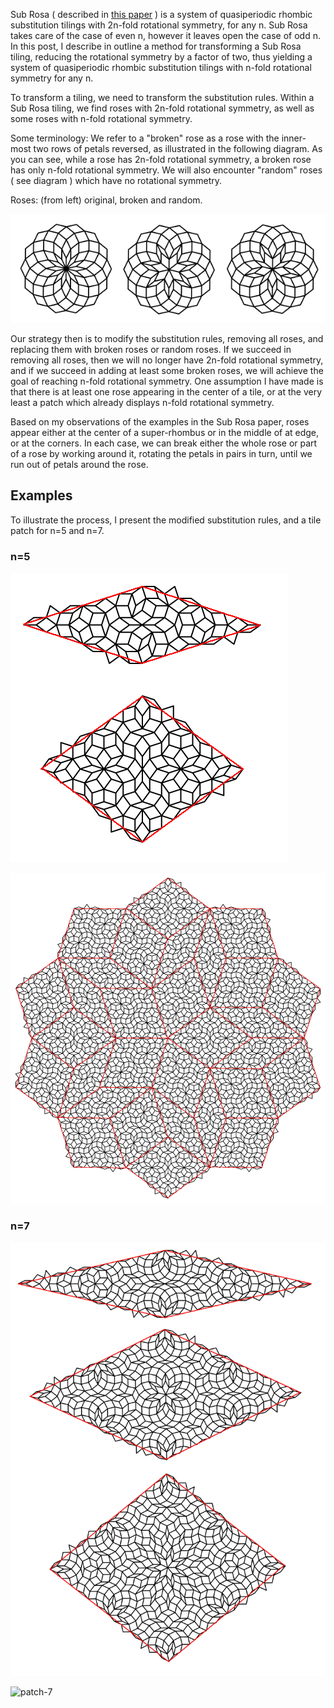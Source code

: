 Sub Rosa ( described in [this paper](https://arxiv.org/pdf/1512.01402) ) is a system of quasiperiodic rhombic substitution tilings with 2n-fold rotational symmetry, for any n. Sub Rosa takes care of the case of even n, however it leaves open the case of odd n. In this post, I describe in outline a method for transforming a Sub Rosa tiling, reducing the rotational symmetry by a factor of two, thus yielding a system of quasiperiodic rhombic substitution tilings with n-fold rotational symmetry for any n.

To transform a tiling, we need to transform the substitution rules. Within a Sub Rosa tiling, we find roses with 2n-fold rotational symmetry, as well as some roses with n-fold rotational symmetry.

Some terminology: We refer to a "broken" rose as a rose with the inner-most two rows of petals reversed, as illustrated in the following diagram. As you can see, while a rose has 2n-fold rotational symmetry, a broken rose has only n-fold rotational symmetry. We will also encounter "random" roses ( see diagram ) which have no rotational symmetry.

Roses: (from left) original, broken and random.

![roses-7](/assets/images/2024-12-16/roses-7.png "roses-7") 

Our strategy then is to modify the substitution rules, removing all roses, and replacing them with broken roses or random roses. If we succeed in removing all roses, then we will no longer have 2n-fold rotational symmetry, and if we succeed in adding at least some broken roses, we will achieve the goal of reaching n-fold rotational symmetry. One assumption I have made is that there is at least one rose appearing in the center of a tile, or at the very least a patch which already displays n-fold rotational symmetry.

Based on my observations of the examples in the Sub Rosa paper, roses appear either at the center of a super-rhombus or in the middle of at edge, or at the corners. In each case, we can break either the whole rose or part of a rose by working around it, rotating the petals in pairs in turn, until we run out of petals around the rose.

## Examples

To illustrate the process, I present the modified substitution rules, and a tile patch for n=5 and n=7.

### n=5

![rules-5](/assets/images/2024-12-16/rules-5.png "rules-5") 

![patch-5](/assets/images/2024-12-16/patch-5.png "patch-5") 

### n=7

![rules-7](/assets/images/2024-12-16/rules-7.png "rules-7") 

![patch-7](/assets/images/2024-12-16/patch-7.png "patch-7") 

